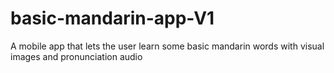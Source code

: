 # basic-mandarin-app-V1
A mobile app that lets the user learn some basic mandarin words with visual images and pronunciation audio 
